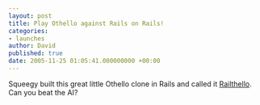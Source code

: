 ```yaml
---
layout: post
title: Play Othello against Rails on Rails!
categories:
- launches
author: David
published: true
date: 2005-11-25 01:05:41.000000000 +00:00
---
```

<p>Squeegy built this great little Othello clone in Rails and called it <a href="http://www.railthello.com/">Railthello</a>. Can you beat the AI?</p>